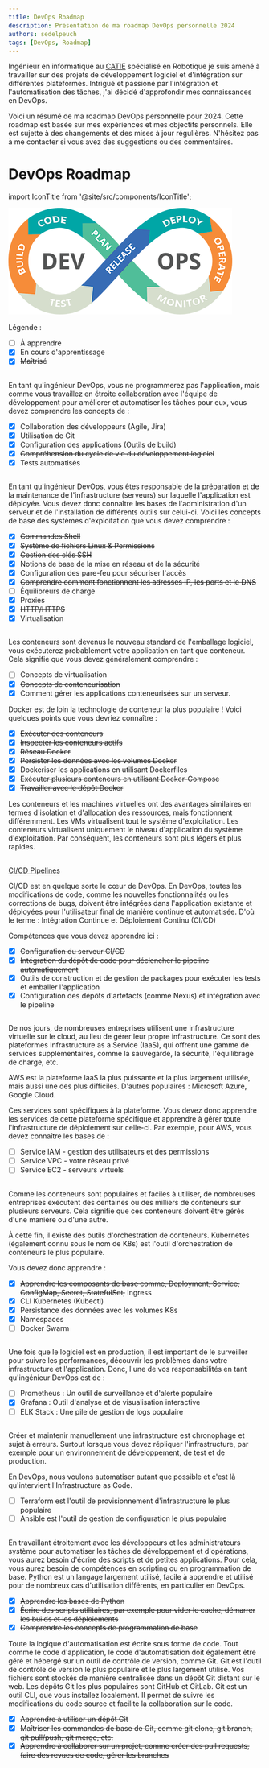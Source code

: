 ```yaml
---
title: DevOps Roadmap
description: Présentation de ma roadmap DevOps personnelle 2024
authors: sedelpeuch
tags: [DevOps, Roadmap]
---
```

Ingénieur en informatique au [CATIE](http://catie.fr/) spécialisé en Robotique je suis amené à travailler sur des projets de développement logiciel et d'intégration sur différentes plateformes. Intrigué et passioné par l'intégration et l'automatisation des tâches, j'ai décidé d'approfondir mes connaissances en DevOps.

<!--truncate-->

Voici un résumé de ma roadmap DevOps personnelle pour 2024. Cette roadmap est basée sur mes expériences et mes objectifs personnels. Elle est sujette à des changements et des mises à jour régulières. N'hésitez pas à me contacter si vous avez des suggestions ou des commentaires.


# DevOps Roadmap

import IconTitle from '@site/src/components/IconTitle';

![DevOps](./img/devops.png)

Légende :

- [ ] À apprendre
- [x] En cours d'apprentissage
- [x] ~~Maîtrisé~~

## <IconTitle logo="mdi:code-braces" name="Concepts du développement logiciel"/>

En tant qu'ingénieur DevOps, vous ne programmerez pas l'application, mais comme vous travaillez en étroite collaboration avec l'équipe de développement pour améliorer et automatiser les tâches pour eux, vous devez comprendre les concepts de :

- [x] Collaboration des développeurs (Agile, Jira)
- [x] ~~Utilisation de Git~~
- [x] Configuration des applications (Outils de build)
- [x] ~~Compréhension du cycle de vie du développement logiciel~~
- [x] Tests automatisés

## <IconTitle logo="skill-icons:linux-light" name="OS & Linux"/>

En tant qu'ingénieur DevOps, vous êtes responsable de la préparation et de la maintenance de l'infrastructure (serveurs) sur laquelle l'application est déployée. Vous devez donc connaître les bases de l'administration d'un serveur et de l'installation de différents outils sur celui-ci. Voici les concepts de base des systèmes d'exploitation que vous devez comprendre :

- [x] ~~Commandes Shell~~
- [x] ~~Système de fichiers Linux & Permissions~~
- [x] ~~Gestion des clés SSH~~
- [x] Notions de base de la mise en réseau et de la sécurité
- [x] Configuration des pare-feu pour sécuriser l'accès
- [x] ~~Comprendre comment fonctionnent les adresses IP, les ports et le DNS~~
- [ ] Équilibreurs de charge
- [x] Proxies
- [x] ~~HTTP/HTTPS~~
- [x] Virtualisation

## <IconTitle logo="skill-icons:docker" name="Contenérisation - Docker"/>

Les conteneurs sont devenus le nouveau standard de l'emballage logiciel, vous exécuterez probablement votre application en tant que conteneur. Cela signifie que vous devez généralement comprendre :

- [ ] Concepts de virtualisation
- [x] ~~Concepts de conteneurisation~~
- [x] Comment gérer les applications conteneurisées sur un serveur.

Docker est de loin la technologie de conteneur la plus populaire ! Voici quelques points que vous devriez connaître :

- [x] ~~Exécuter des conteneurs~~
- [x] ~~Inspecter les conteneurs actifs~~
- [x] ~~Réseau Docker~~
- [x] ~~Persister les données avec les volumes Docker~~
- [x] ~~Dockeriser les applications en utilisant Dockerfiles~~
- [x] ~~Exécuter plusieurs conteneurs en utilisant Docker-Compose~~
- [x] ~~Travailler avec le dépôt Docker~~

Les conteneurs et les machines virtuelles ont des avantages similaires en termes d'isolation et d'allocation des ressources, mais fonctionnent différemment. Les VMs virtualisent tout le système d'exploitation. Les conteneurs virtualisent uniquement le niveau d'application du système d'exploitation. Par conséquent, les conteneurs sont plus légers et plus rapides.

## <IconTitle logo="skill-icons:githubactions-light" name="CI/CD Pipeline"/>

[CI/CD Pipelines](ci_cd_pipelines/)

CI/CD est en quelque sorte le cœur de DevOps. En DevOps, toutes les modifications de code, comme les nouvelles fonctionnalités ou les corrections de bugs, doivent être intégrées dans l'application existante et déployées pour l'utilisateur final de manière continue et automatisée. D'où le terme :
Intégration Continue et Déploiement Continu (CI/CD)

Compétences que vous devez apprendre ici :

- [x] ~~Configuration du serveur CI/CD~~
- [x] ~~Intégration du dépôt de code pour déclencher le pipeline automatiquement~~
- [x] Outils de construction et de gestion de packages pour exécuter les tests et emballer l'application
- [x] Configuration des dépôts d'artefacts (comme Nexus) et intégration avec le pipeline

## <IconTitle logo="skill-icons:aws-light" name="Apprendre un fournisseur de Cloud"/>

De nos jours, de nombreuses entreprises utilisent une infrastructure virtuelle sur le cloud, au lieu de gérer leur propre infrastructure. Ce sont des plateformes Infrastructure as a Service (IaaS), qui offrent une gamme de services supplémentaires, comme la sauvegarde, la sécurité, l'équilibrage de charge, etc.

AWS est la plateforme IaaS la plus puissante et la plus largement utilisée, mais aussi une des plus difficiles. D'autres populaires : Microsoft Azure, Google Cloud.

Ces services sont spécifiques à la plateforme. Vous devez donc apprendre les services de cette plateforme spécifique et apprendre à gérer toute l'infrastructure de déploiement sur celle-ci. Par exemple, pour AWS, vous devez connaître les bases de :

- [ ] Service IAM - gestion des utilisateurs et des permissions
- [ ] Service VPC - votre réseau privé
- [ ] Service EC2 - serveurs virtuels

## <IconTitle logo="skill-icons:kubernetes" name="Orchestration de conteneurs - Kubernetes & Docker Swarm"/>

Comme les conteneurs sont populaires et faciles à utiliser, de nombreuses entreprises exécutent des centaines ou des milliers de conteneurs sur plusieurs serveurs. Cela signifie que ces conteneurs doivent être gérés d'une manière ou d'une autre.

À cette fin, il existe des outils d'orchestration de conteneurs. Kubernetes (également connu sous le nom de K8s) est l'outil d'orchestration de conteneurs le plus populaire.

Vous devez donc apprendre :

- [x] ~~Apprendre les composants de base comme, Deployment, Service, ConfigMap, Secret, StatefulSet,~~ Ingress
- [x] CLI Kubernetes (Kubectl)
- [x] Persistance des données avec les volumes K8s
- [x] Namespaces
- [ ] Docker Swarm

## <IconTitle logo="skill-icons:prometheus" name="Monitoring & Observabilité"/>

Une fois que le logiciel est en production, il est important de le surveiller pour suivre les performances, découvrir les problèmes dans votre infrastructure et l'application. Donc, l'une de vos responsabilités en tant qu'ingénieur DevOps est de :

- [ ] Prometheus : Un outil de surveillance et d'alerte populaire
- [x] Grafana : Outil d'analyse et de visualisation interactive
- [ ] ELK Stack : Une pile de gestion de logs populaire

## <IconTitle logo="skill-icons:terraform-light" name="Infrastructure as Code"/>

Créer et maintenir manuellement une infrastructure est chronophage et sujet à erreurs. Surtout lorsque vous devez répliquer l'infrastructure, par exemple pour un environnement de développement, de test et de production.

En DevOps, nous voulons automatiser autant que possible et c'est là qu'intervient l'Infrastructure as Code.

- [ ] Terraform est l'outil de provisionnement d'infrastructure le plus populaire
- [ ] Ansible est l'outil de gestion de configuration le plus populaire

## <IconTitle logo="skill-icons:python-light" name="Langages de script - Python"/>

En travaillant étroitement avec les développeurs et les administrateurs système pour automatiser les tâches de développement et d'opérations, vous aurez besoin d'écrire des scripts et de petites applications. Pour cela, vous aurez besoin de compétences en scripting ou en programmation de base. Python est un langage largement utilisé, facile à apprendre et utilisé pour de nombreux cas d'utilisation différents, en particulier en DevOps.

- [x] ~~Apprendre les bases de Python~~
- [x] ~~Écrire des scripts utilitaires, par exemple pour vider le cache, démarrer les builds et les déploiements~~
- [x] ~~Comprendre les concepts de programmation de base~~

<IconTitle logo="skill-icons:git" name="Contrôle de version - Git"/>

Toute la logique d'automatisation est écrite sous forme de code. Tout comme le code d'application, le code d'automatisation doit également être géré et hébergé sur un outil de contrôle de version, comme Git. Git est l'outil de contrôle de version le plus populaire et le plus largement utilisé. Vos fichiers sont stockés de manière centralisée dans un dépôt Git distant sur le web. Les dépôts Git les plus populaires sont GitHub et GitLab. Git est un outil CLI, que vous installez localement. Il permet de suivre les modifications du code source et facilite la collaboration sur le code.

- [x] ~~Apprendre à utiliser un dépôt Git~~
- [x] ~~Maîtriser les commandes de base de Git, comme git clone, git branch, git pull/push, git merge, etc.~~
- [x] ~~Apprendre à collaborer sur un projet, comme créer des pull requests, faire des revues de code, gérer les branches~~
